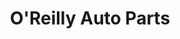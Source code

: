 ---
title: "O'Reilly Auto Parts"
url: /denver/oreilly-auto-parts-colorado-boulevard/
shop: Autoteile
---